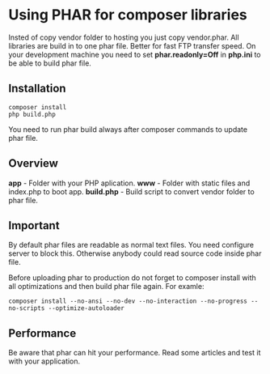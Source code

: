 # Using PHAR for composer libraries
Insted of copy vendor folder to hosting you just copy vendor.phar. All libraries are build in to one phar file. Better for fast FTP transfer speed. On your development machine you need to set <b>phar.readonly=Off</b> in <b>php.ini</b> to be able to build phar file.

## Installation

    composer install
    php build.php

You need to run phar build always after composer commands to update phar file.

## Overview
<b>app</b> - Folder with your PHP aplication.
<b>www</b> - Folder with static files and index.php to boot app.
<b>build.php</b> - Build script to convert vendor folder to phar file.

## Important

By default phar files are readable as normal text files. You need configure server to block this. Otherwise anybody could read source code inside phar file.

Before uploading phar to production do not forget to composer install with all optimizations and then build phar file again. For examle:

    composer install --no-ansi --no-dev --no-interaction --no-progress --no-scripts --optimize-autoloader

## Performance
Be aware that phar can hit your performance. Read some articles and test it with your application.